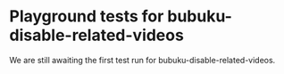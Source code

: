 # Playground tests for bubuku-disable-related-videos
We are still awaiting the first test run for bubuku-disable-related-videos.
